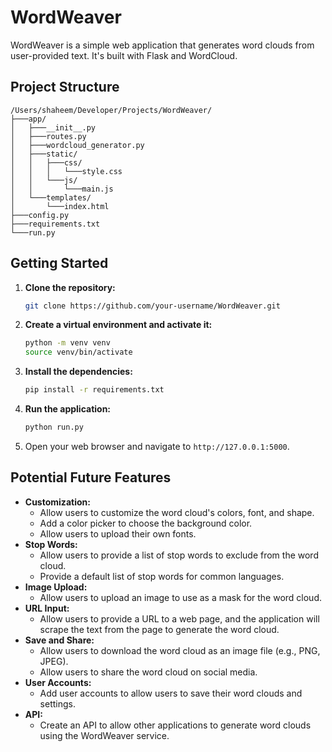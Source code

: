 # WordWeaver

WordWeaver is a simple web application that generates word clouds from user-provided text. It's built with Flask and WordCloud.

## Project Structure

```
/Users/shaheem/Developer/Projects/WordWeaver/
├───app/
│   ├───__init__.py
│   ├───routes.py
│   ├───wordcloud_generator.py
│   ├───static/
│   │   ├───css/
│   │   │   └───style.css
│   │   └───js/
│   │       └───main.js
│   └───templates/
│       └───index.html
├───config.py
├───requirements.txt
└───run.py
```

## Getting Started

1.  **Clone the repository:**

    ```bash
    git clone https://github.com/your-username/WordWeaver.git
    ```

2.  **Create a virtual environment and activate it:**

    ```bash
    python -m venv venv
    source venv/bin/activate
    ```

3.  **Install the dependencies:**

    ```bash
    pip install -r requirements.txt
    ```

4.  **Run the application:**

    ```bash
    python run.py
    ```

5.  Open your web browser and navigate to `http://127.0.0.1:5000`.

## Potential Future Features

*   **Customization:**
    *   Allow users to customize the word cloud's colors, font, and shape.
    *   Add a color picker to choose the background color.
    *   Allow users to upload their own fonts.
*   **Stop Words:**
    *   Allow users to provide a list of stop words to exclude from the word cloud.
    *   Provide a default list of stop words for common languages.
*   **Image Upload:**
    *   Allow users to upload an image to use as a mask for the word cloud.
*   **URL Input:**
    *   Allow users to provide a URL to a web page, and the application will scrape the text from the page to generate the word cloud.
*   **Save and Share:**
    *   Allow users to download the word cloud as an image file (e.g., PNG, JPEG).
    *   Allow users to share the word cloud on social media.
*   **User Accounts:**
    *   Add user accounts to allow users to save their word clouds and settings.
*   **API:**
    *   Create an API to allow other applications to generate word clouds using the WordWeaver service.
